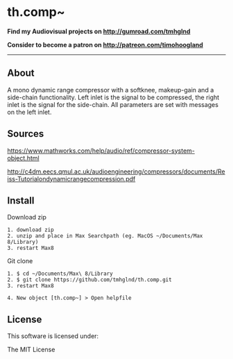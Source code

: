 # th.comp~

**Find my Audiovisual projects on http://gumroad.com/tmhglnd**

**Consider to become a patron on http://patreon.com/timohoogland**

---

## About

A mono dynamic range compressor with a softknee, makeup-gain and a side-chain functionality. Left inlet is the signal to be compressed, the right inlet is the signal for the side-chain. All parameters are set with messages on the left inlet.

## Sources

https://www.mathworks.com/help/audio/ref/compressor-system-object.html

http://c4dm.eecs.qmul.ac.uk/audioengineering/compressors/documents/Reiss-Tutorialondynamicrangecompression.pdf

## Install

Download zip
```
1. download zip
2. unzip and place in Max Searchpath (eg. MacOS ~/Documents/Max 8/Library)
3. restart Max8
```
Git clone
```
1. $ cd ~/Documents/Max\ 8/Library
2. $ git clone https://github.com/tmhglnd/th.comp.git
3. restart Max8
```
```
4. New object [th.comp~] > Open helpfile
```
## License

This software is licensed under:

The MIT License
